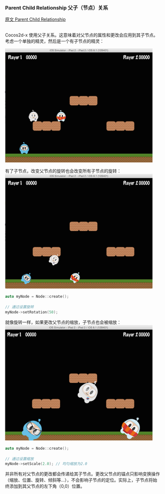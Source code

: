 ### Parent Child Relationship 父子（节点）关系
[原文 Parent Child Relationship](https://docs.cocos2d-x.org/cocos2d-x/v4/en/basic_concepts/parent_child.html) 
<br>
<br>

Cocos2d-x 使用父子关系。这意味着对父节点的属性和更改会应用到其子节点。考虑一个单独的精灵，然后是一个有子节点的精灵：<br>

![（父子关系示例）](./2n_parent.png)<br>

有了子节点，改变父节点的旋转也会改变所有子节点的旋转：<br>
![旋转](./2n_parent_rotation.png)<br>

```cpp
auto myNode = Node::create();

// 通过设置旋转
myNode->setRotation(50);
```

就像旋转一样，如果更改父节点的缩放，子节点也会被缩放：<br>
![缩放](./2n_parent_scaled.png)<br>

```cpp
auto myNode = Node::create();

// 通过设置缩放
myNode->setScale(2.0); // 均匀缩放为2.0
```

并非所有对父节点的更改都会传递给其子节点。更改父节点的锚点只影响变换操作（缩放、位置、旋转、倾斜等...），不会影响子节点的定位。实际上，子节点将始终添加到其父节点的左下角（0,0）位置。